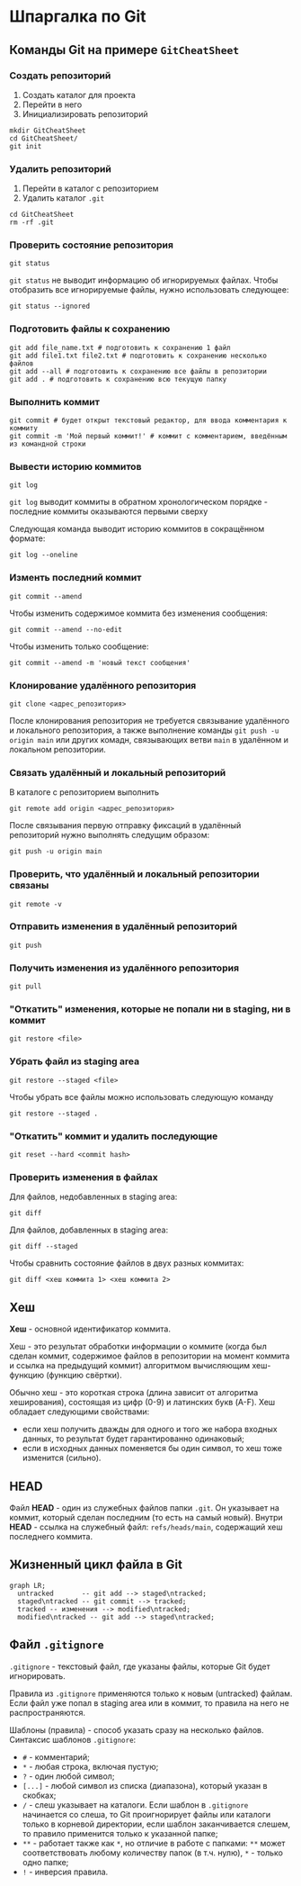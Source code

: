 # Шпаргалка по Git


## Команды Git на примере `GitCheatSheet`
### Создать репозиторий
1. Создать каталог для проекта
1. Перейти в него
1. Инициализировать репозиторий

```console
mkdir GitCheatSheet
cd GitCheatSheet/
git init
```

### Удалить репозиторий
1. Перейти в каталог с репозиторием
1. Удалить каталог `.git`

```console
cd GitCheatSheet
rm -rf .git
```

### Проверить состояние репозитория
```console
git status
```

`git status` не выводит информацию об игнорируемых файлах. Чтобы отобразить все игнорируемые файлы, нужно использовать следующее:
```console
git status --ignored
```


### Подготовить файлы к сохранению
```console
git add file_name.txt # подготовить к сохранению 1 файл
git add file1.txt file2.txt # подготовить к сохранению несколько файлов
git add --all # подготовить к сохранению все файлы в репозитории
git add . # подготовить к сохранению всю текущую папку
```

### Выполнить коммит
```console
git commit # будет открыт текстовый редактор, для ввода комментария к коммиту
git commit -m 'Мой первый коммит!' # коммит с комментарием, введённым из командной строки
```

### Вывести историю коммитов
```console
git log
```

`git log` выводит коммиты в обратном хронологическом порядке - последние коммиты оказываются первыми сверху

Следующая команда выводит историю коммитов в сокращённом формате:
```console
git log --oneline
```

### Изменть последний коммит
```console
git commit --amend
```
Чтобы изменить содержимое коммита без изменения сообщения:
```console
git commit --amend --no-edit
```
Чтобы изменить только сообщение:
```console
git commit --amend -m 'новый текст сообщения'
```


### Клонирование удалённого репозитория
```console
git clone <адрес_репозитория>
```

После клонирования репозитория не требуется связывание удалённого и локального репозитория, а также выполнение команды `git push -u origin main` или других комадн, связывающих ветви `main` в удалённом и локальном репозитории.

### Связать удалённый и локальный репозиторий
В каталоге с репозиторием выполнить
```console
git remote add origin <адрес_репозитория> 
```

После связывания первую отправку фиксаций в удалённый репозиторий нужно выполнять следущим образом:
```console
git push -u origin main
```

### Проверить, что удалённый и локальный репозитории связаны
```console
git remote -v
```

### Отправить изменения в удалённый репозиторий
```console
git push
```

### Получить изменения из удалённого репозитория
```console
git pull
```

### "Откатить" изменения, которые не попали ни в staging, ни в коммит
```console
git restore <file>
```

### Убрать файл из staging area
```console
git restore --staged <file>
```
Чтобы убрать все файлы можно использовать следующую команду
```console
git restore --staged .
```

### "Откатить" коммит и удалить последующие
```console
git reset --hard <commit hash>
```

### Проверить изменения в файлах
Для файлов, недобавленных в staging area:
```console
git diff
```

Для файлов, добавленных в staging area:
```console
git diff --staged
```

Чтобы сравнить состояние файлов в двух разных коммитах:
```console
git diff <хеш коммита 1> <хеш коммита 2>
```


## Хеш
**Хеш** - основной идентификатор коммита.

Хеш - это результат обработки информации о коммите (когда был сделан коммит, содержимое файлов в репозитории на момент коммита и ссылка на предыдущий коммит) алгоритмом вычисляющим хеш-функцию (функцию свёртки).

Обычно хеш - это короткая строка (длина зависит от алгоритма хеширования), состоящая из цифр (0-9) и латинских букв (A-F). Хеш обладает следующими свойствами:
- если хеш получить дважды для одного и того же набора входных данных, то результат будет гарантированно одинаковый;
- если в исходных данных поменяется бы один символ, то хеш тоже изменится (сильно).


## HEAD
Файл **HEAD** - один из служебных файлов папки `.git`. Он указывает на коммит, который сделан последним (то есть на самый новый). Внутри **HEAD** - ссылка на служебный файл: `refs/heads/main`, содержащий хеш последнего коммита.


## Жизненный цикл файла в Git
```mermaid
graph LR;
  untracked       -- git add --> staged\ntracked;
  staged\ntracked -- git commit --> tracked;
  tracked -- изменения --> modified\ntracked;
  modified\ntracked -- git add --> staged\ntracked;
``` 


## Файл `.gitignore`
`.gitignore` - текстовый файл, где указаны файлы, которые Git будет игнорировать.

Правила из `.gitignore` применяются только к новым (untracked) файлам. Если файл уже попал в staging area или в коммит, то правила на него не распространяются.

Шаблоны (правила) - способ указать сразу на несколько файлов.
Синтаксис шаблонов `.gitignore`:
- `#` - комментарий;
- `*` - любая строка, включая пустую;
- `?` - один любой символ;
- `[...]` - любой символ из списка (диапазона), который указан в скобках;
- `/` - слеш указывает на каталоги. Если шаблон в `.gitignore` начинается со слеша, то Git проигнорирует файлы или каталоги только в корневой директории, если шаблон заканчивается слешем, то правило применится только к указанной папке;
- `**` - работает также как `*`, но отличие в работе с папками: `**` может соответствовать любому количеству папок (в т.ч. нулю), `*` - только одно папке;
- `!` - инверсия правила.
